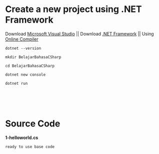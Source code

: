 # Create a new project using .NET Framework

Download [Microsoft Visual Studio](https://visualstudio.microsoft.com/downloads/) || Download [.NET Framework](https://dotnet.microsoft.com/en-us/download/dotnet-framework) || Using [Online Compiler](https://www.programiz.com/csharp-programming/online-compiler/)

```
dotnet --version
```

```
mkdir BelajarBahasaCSharp
```

```
cd BelajarBahasaCSharp
```

```
dotnet new console
```

```
dotnet run
```

<br />
<br />
<br />

# Source Code

**1-helloworld.cs**

```
ready to use base code
```
